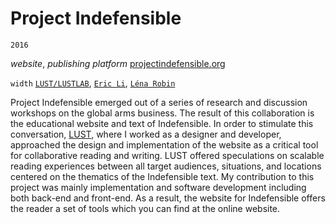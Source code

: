 Project Indefensible
=======
`2016`

_website_, _publishing platform_
[projectindefensible.org](https://projectindefensible.org)

`width` [`LUST/LUSTLAB`](https://lust.nl), [`Eric Li`](https://eric.young.li), [`Léna Robin`](https://linkedin.com/in/lenarobin)

Project Indefensible emerged out of a series of research and discussion workshops on the global arms business. The result of this collaboration is the educational website and text of Indefensible. In order to stimulate this conversation, [LUST](https://lust.nl), where I worked as a designer and developer, approached the design and implementation of the website as a critical tool for collaborative reading and writing. LUST offered speculations on scalable reading experiences between all target audiences, situations, and locations centered on the thematics of the Indefensible text.
My contribution to this project was mainly implementation and software development including both back-end and front-end. As a result, the website for Indefensible offers the reader a set of tools which you can find at the online website.
